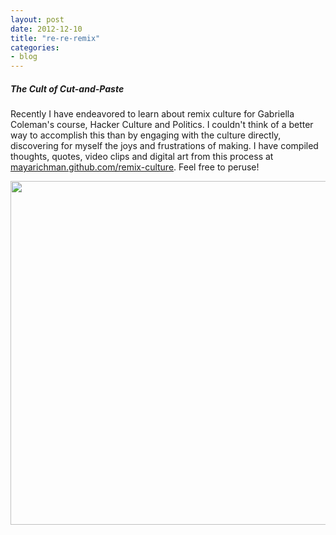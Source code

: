 ```yaml
---
layout: post
date: 2012-12-10
title: "re-re-remix"
categories:
- blog
---
```

<h5>The Cult of Cut-and-Paste</h5>
<p>Recently I have endeavored to learn about remix culture for Gabriella Coleman's course, Hacker Culture and Politics. I couldn't think of a better way to accomplish this than by engaging with the culture directly, discovering for myself the joys and frustrations of making. I have compiled thoughts, quotes, video clips and digital art from this process at <a href='http://mayarichman.github.com/remix-culture'>mayarichman.github.com/remix-culture</a>. Feel free to peruse!</p><p><img src='https://dl.dropbox.com/u/24683141/Remix/i-fergot.jpg' width=550 /></p> 
